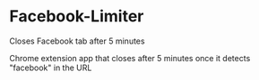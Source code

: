 # Facebook-Limiter
Closes Facebook tab after 5 minutes

Chrome extension app that closes after 5 minutes once it detects "facebook" in the URL
